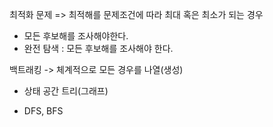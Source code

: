 최적화 문제 => 최적해를 문제조건에 따라 최대 혹은 최소가 되는 경우

- 모든 후보해를 조사해야한다.
- 완전 탐색 : 모든 후보해를 조사해야 한다.



백트래킹 -> 체계적으로 모든 경우를 나열(생성)

- 상태 공간 트리(그래프)

- DFS, BFS

​		